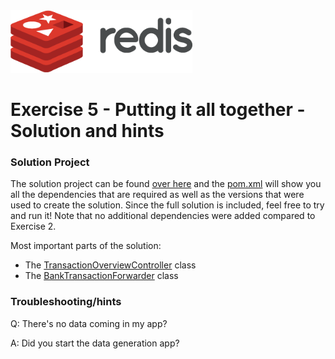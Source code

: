 <img src="../img/redis-logo-full-color-rgb.png" height=100/>

#  Exercise 5 - Putting it all together - Solution and hints

### Solution Project
The solution project can be found [over here](exercise5-solution) and the [pom.xml](exercise5-solution/pom.xml) will show you all the dependencies that are required as well as the versions that were used to create the solution. Since the full solution is included, feel free to try and run it! Note that no additional dependencies were added compared to Exercise 2.

Most important parts of the solution:
* The [TransactionOverviewController](exercise5-solution/src/main/java/com/redis/lars/exercise5/TransactionOverviewController.java) class
* The [BankTransactionForwarder](exercise5-solution/src/main/java/com/redis/lars/exercise5/BankTransactionForwarder.java) class

### Troubleshooting/hints

Q: There's no data coming in my app?

A: Did you start the data generation app?

